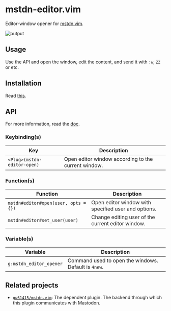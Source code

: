 # mstdn-editor.vim

Editor-window opener for [mstdn.vim](https://github.com/gw31415/mstdn.vim).

![output](https://github.com/gw31415/mstdn-editor.vim/assets/24710985/20971b06-93ce-4dbe-ba3f-7ba75e4a24de)

## Usage

Use the API and open the window, edit the content, and send it
with `:w`, `ZZ` or etc.

## Installation
Read [this](https://github.com/gw31415/mstdn.vim#installation--config-example).

## API
For more information, read the [doc](./doc/mstdn-editor.txt).

### Keybinding(s)

| Key                         | Description                                         |
| --------------------------- | --------------------------------------------------- |
| `<Plug>(mstdn-editor-open)` | Open editor window according to the current window. |

### Function(s)

| Function                             | Description                                         |
| ------------------------------------ | --------------------------------------------------- |
| `mstdn#editor#open(user, opts = {})` | Open editor window with specified user and options. |
| `mstdn#editor#set_user(user)`        | Change editing user of the current editor window.   |

### Variable(s)

| Variable                | Description                                          |
| ----------------------- | ---------------------------------------------------- |
| `g:mstdn_editor_opener` | Command used to open the windows. Default is `4new`. |

## Related projects

- [`gw31415/mstdn.vim`](https://github.com/gw31415/mstdn.vim): The dependent plugin. The backend through which this plugin communicates with Mastodon.
